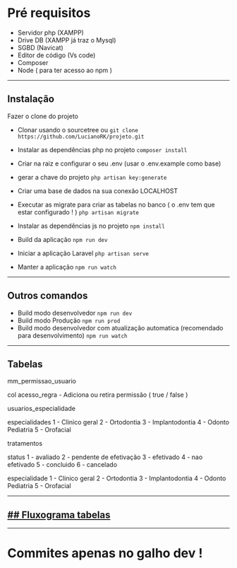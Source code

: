 # Pré requisitos

- Servidor php (XAMPP)
- Drive DB (XAMPP já traz o Mysql)
- SGBD (Navicat)
- Editor de código (Vs code)
- Composer 
- Node ( para ter acesso ao npm )

---
## Instalação

Fazer o clone do projeto
- Clonar usando o sourcetree
ou
`git clone https://github.com/LucianoRK/projeto.git`

- Instalar as dependências php no projeto
`composer install`

- Criar na raiz e configurar o seu .env (usar o .env.example como base)

- gerar a chave do projeto
`php artisan key:generate`

- Criar uma base de dados na sua conexão LOCALHOST

- Executar as migrate para criar as tabelas no banco ( o .env tem que estar configurado ! )
`php artisan migrate`

- Instalar as dependências js no projeto
`npm install`

- Build da aplicação
`npm run dev`

- Iniciar a aplicação Laravel
`php artisan serve`

- Manter a aplicação
`npm run watch`

---
## Outros comandos

- Build modo desenvolvedor `npm run dev`
- Build modo Produção `npm run prod`
- Build modo desenvolvedor com atualização automatica (recomendado para desenvolvimento) `npm run watch`

---

## Tabelas

mm_permissao_usuario

col acesso_regra - Adiciona ou retira permissão ( true / false )

usuarios_especialidade

especialidades
1 - Clinico geral
2 - Ortodontia
3 - Implantodontia
4 - Odonto Pediatria
5 - Orofacial


tratamentos

status
1 - avaliado
2 - pendente de efetivação
3 - efetivado
4 - nao efetivado
5 - concluido
6 - cancelado


especialidade
1 - Clinico geral
2 - Ortodontia
3 - Implantodontia
4 - Odonto Pediatria
5 - Orofacial

---

## <a href="https://encurtador.com.br/hnEZ1"> ## Fluxograma tabelas </a>

---

# Commites apenas no galho dev !
